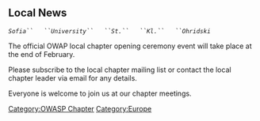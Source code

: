 ## Local News

*`Sofia``   ``University``   ``St.``   ``Kl.``   ``Ohridski`*

The official OWAP local chapter opening ceremony event will take place
at the end of February.

Please subscribe to the local chapter mailing list or contact the local
chapter leader via email for any details.

Everyone is welcome to join us at our chapter meetings.

[Category:OWASP Chapter](Category:OWASP_Chapter "wikilink")
[Category:Europe](Category:Europe "wikilink")